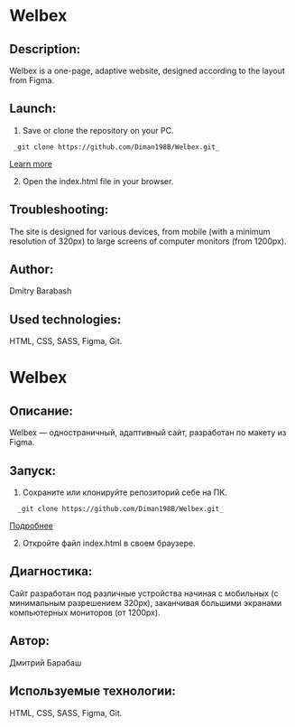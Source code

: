 # Welbex

## Description:
Welbex is a one-page, adaptive website, designed according to the layout from Figma.

## Launch:
1. Save or clone the repository on your PC. 
```
 _git clone https://github.com/Diman198B/Welbex.git_ 
```
[Learn more](https://git-scm.com/book/ru/v2/Приложение-C%3A-Команды-Git-Клонирование-и-создание-репозиториев)

2. Open the index.html file in your browser.

## Troubleshooting:
The site is designed for various devices, from mobile (with a minimum resolution of 320px) to large screens of computer monitors (from 1200px). 

## Author:
Dmitry Barabash
 
## Used technologies:
HTML, CSS, SASS, Figma, Git.



# Welbex

## Описание:
Welbex — одностраничный, адаптивный сайт, разработан по макету из Figma. 

## Запуск: 
1. Сохраните или клонируйте репозиторий себе на ПК.  
```
  _git clone https://github.com/Diman198B/Welbex.git_   
```
[Подробнее](https://git-scm.com/book/ru/v2/Приложение-C%3A-Команды-Git-Клонирование-и-создание-репозиториев)

2. Откройте файл index.html в своем браузере.

## Диагностика:
Сайт разработан под различные устройства начиная с мобильных (с минимальным разрешением 320px), заканчивая большими экранами компьютерных мониторов (от 1200px). 

## Автор:
Дмитрий Барабаш
 
## Используемые технологии:
HTML, CSS, SASS, Figma, Git.

